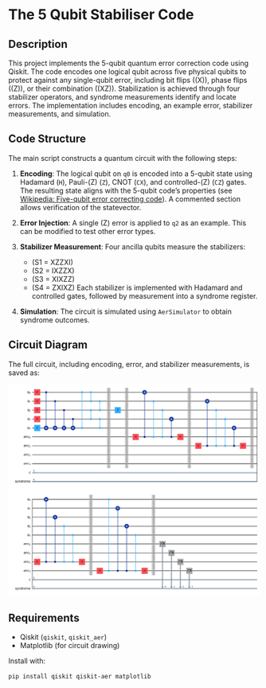 # The 5 Qubit Stabiliser Code

## Description

This project implements the 5-qubit quantum error correction code using Qiskit. The code encodes one logical qubit across five physical qubits to protect against any single-qubit error, including bit flips (\(X\)), phase flips (\(Z\)), or their combination (\(XZ\)). Stabilization is achieved through four stabilizer operators, and syndrome measurements identify and locate errors. The implementation includes encoding, an example error, stabilizer measurements, and simulation.

## Code Structure

The main script constructs a quantum circuit with the following steps:

1. **Encoding**: The logical qubit on `q0` is encoded into a 5-qubit state using Hadamard (`H`), Pauli-\(Z\) (`Z`), CNOT (`CX`), and controlled-\(Z\) (`CZ`) gates. The resulting state aligns with the 5-qubit code’s properties (see [Wikipedia: Five-qubit error correcting code](https://en.wikipedia.org/wiki/Five-qubit_error_correcting_code)). A commented section allows verification of the statevector.

2. **Error Injection**: A single \(Z\) error is applied to `q2` as an example. This can be modified to test other error types.

3. **Stabilizer Measurement**: Four ancilla qubits measure the stabilizers:
   - \(S1 = XZZXI\)
   - \(S2 = IXZZX\)
   - \(S3 = XIXZZ\)
   - \(S4 = ZXIXZ\)
   Each stabilizer is implemented with Hadamard and controlled gates, followed by measurement into a syndrome register.

4. **Simulation**: The circuit is simulated using `AerSimulator` to obtain syndrome outcomes.

## Circuit Diagram

The full circuit, including encoding, error, and stabilizer measurements, is saved as:

<p align="center">
  <img src="5qubit.png" width="700"/>
</p>

## Requirements

- Qiskit (`qiskit`, `qiskit_aer`)
- Matplotlib (for circuit drawing)

Install with:
```bash
pip install qiskit qiskit-aer matplotlib
